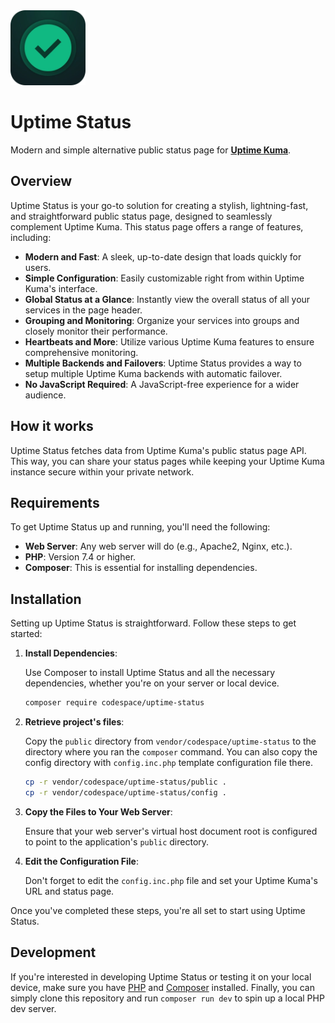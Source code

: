 <img src="./public/icon/success.webp" width="120px" alt="Uptime Status logo">

# Uptime Status

Modern and simple alternative public status page for **[Uptime Kuma](https://uptime.kuma.pet/)**.

## Overview

Uptime Status is your go-to solution for creating a stylish, lightning-fast, and straightforward public status page, designed to seamlessly complement Uptime Kuma. This status page offers a range of features, including:

- **Modern and Fast**: A sleek, up-to-date design that loads quickly for users.
- **Simple Configuration**: Easily customizable right from within Uptime Kuma's interface.
- **Global Status at a Glance**: Instantly view the overall status of all your services in the page header.
- **Grouping and Monitoring**: Organize your services into groups and closely monitor their performance.
- **Heartbeats and More**: Utilize various Uptime Kuma features to ensure comprehensive monitoring.
- **Multiple Backends and Failovers**: Uptime Status provides a way to setup multiple Uptime Kuma backends with automatic failover.
- **No JavaScript Required**: A JavaScript-free experience for a wider audience.

## How it works

Uptime Status fetches data from Uptime Kuma's public status page API. This way, you can share your status pages while keeping your Uptime Kuma instance secure within your private network.

## Requirements

To get Uptime Status up and running, you'll need the following:

- **Web Server**: Any web server will do (e.g., Apache2, Nginx, etc.).
- **PHP**: Version 7.4 or higher.
- **Composer**: This is essential for installing dependencies.

## Installation

Setting up Uptime Status is straightforward. Follow these steps to get started:

1. **Install Dependencies**:

	Use Composer to install Uptime Status and all the necessary dependencies, whether you're on your server or local device.

	```sh
	composer require codespace/uptime-status
	```

2. **Retrieve project's files**:

	Copy the `public` directory from `vendor/codespace/uptime-status` to the directory where you ran the `composer` command. You can also copy the config directory with `config.inc.php` template configuration file there.

	```sh
	cp -r vendor/codespace/uptime-status/public .
	cp -r vendor/codespace/uptime-status/config .
	```

3. **Copy the Files to Your Web Server**:

	Ensure that your web server's virtual host document root is configured to point to the application's `public` directory.

4. **Edit the Configuration File**:

	Don't forget to edit the `config.inc.php` file and set your Uptime Kuma's URL and status page.

Once you've completed these steps, you're all set to start using Uptime Status.

## Development

If you're interested in developing Uptime Status or testing it on your local device, make sure you have [PHP](https://php.net) and [Composer](https://getcomposer.org/) installed. Finally, you can simply clone this repository and run `composer run dev` to spin up a local PHP dev server.
